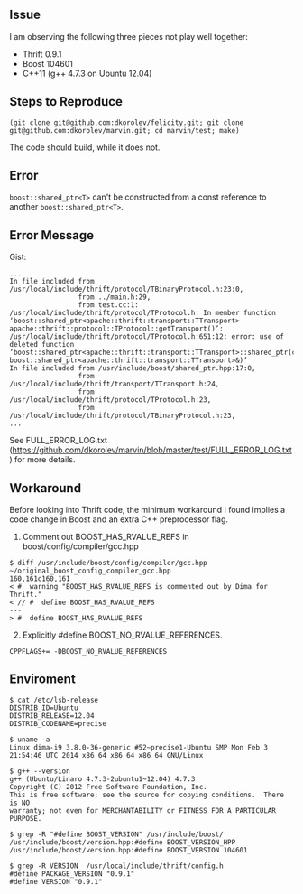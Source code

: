 ## Issue

I am observing the following three pieces not play well together:
* Thrift 0.9.1
* Boost 104601
* C++11 (g++ 4.7.3 on Ubuntu 12.04)

## Steps to Reproduce

```(git clone git@github.com:dkorolev/felicity.git; git clone git@github.com:dkorolev/marvin.git; cd marvin/test; make)```

The code should build, while it does not.

## Error

```boost::shared_ptr<T>``` can't be constructed from a const reference to another ```boost::shared_ptr<T>```.

## Error Message

Gist:

```
...
In file included from /usr/local/include/thrift/protocol/TBinaryProtocol.h:23:0,
                 from ../main.h:29,
                 from test.cc:1:
/usr/local/include/thrift/protocol/TProtocol.h: In member function ‘boost::shared_ptr<apache::thrift::transport::TTransport> apache::thrift::protocol::TProtocol::getTransport()’:
/usr/local/include/thrift/protocol/TProtocol.h:651:12: error: use of deleted function ‘boost::shared_ptr<apache::thrift::transport::TTransport>::shared_ptr(const boost::shared_ptr<apache::thrift::transport::TTransport>&)’
In file included from /usr/include/boost/shared_ptr.hpp:17:0,
                 from /usr/local/include/thrift/transport/TTransport.h:24,
                 from /usr/local/include/thrift/protocol/TProtocol.h:23,
                 from /usr/local/include/thrift/protocol/TBinaryProtocol.h:23,
...
```

See FULL_ERROR_LOG.txt (https://github.com/dkorolev/marvin/blob/master/test/FULL_ERROR_LOG.txt) for more details.

## Workaround

Before looking into Thrift code, the minimum workaround I found implies a code change in Boost and an extra C++ preprocessor flag.

1) Comment out BOOST_HAS_RVALUE_REFS in boost/config/compiler/gcc.hpp

```
$ diff /usr/include/boost/config/compiler/gcc.hpp ~/original_boost_config_compiler_gcc.hpp
160,161c160,161
< #  warning "BOOST_HAS_RVALUE_REFS is commented out by Dima for Thrift."
< // #  define BOOST_HAS_RVALUE_REFS
---
> #  define BOOST_HAS_RVALUE_REFS
```

2) Explicitly #define BOOST_NO_RVALUE_REFERENCES.

```
CPPFLAGS+= -DBOOST_NO_RVALUE_REFERENCES
```

## Enviroment

```
$ cat /etc/lsb-release 
DISTRIB_ID=Ubuntu
DISTRIB_RELEASE=12.04
DISTRIB_CODENAME=precise

$ uname -a
Linux dima-i9 3.8.0-36-generic #52~precise1-Ubuntu SMP Mon Feb 3 21:54:46 UTC 2014 x86_64 x86_64 x86_64 GNU/Linux

$ g++ --version
g++ (Ubuntu/Linaro 4.7.3-2ubuntu1~12.04) 4.7.3
Copyright (C) 2012 Free Software Foundation, Inc.
This is free software; see the source for copying conditions.  There is NO
warranty; not even for MERCHANTABILITY or FITNESS FOR A PARTICULAR PURPOSE.

$ grep -R "#define BOOST_VERSION" /usr/include/boost/
/usr/include/boost/version.hpp:#define BOOST_VERSION_HPP
/usr/include/boost/version.hpp:#define BOOST_VERSION 104601

$ grep -R VERSION  /usr/local/include/thrift/config.h
#define PACKAGE_VERSION "0.9.1"
#define VERSION "0.9.1"
```
